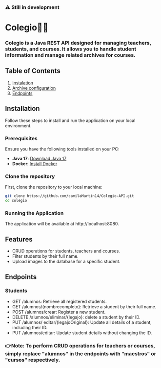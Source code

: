 ### ⚠ Still in development
# Colegio👩‍🏫

### Colegio is a Java REST API designed for managing teachers, students, and courses. It allows you to handle student information and manage related archives for courses.


## Table of Contents
1. [Instalation](#instalation)
2. [Archive configuration](#ArchiveConfiguration)
3. [Endpoints](#endpoints)

## Installation
Follow these steps to install and run the application on your local environment.

### Prerequisites
Ensure you have the following tools installed on your PC:
- **Java 17**: [Download Java 17](https://adoptium.net/)
- **Docker**: [Install Docker](https://docs.docker.com/get-docker/) 
 ### Clone the repository
 First, clone the repository to your local machine:
 ```bash
git clone https://github.com/camilaMartin14/Colegio-API.git
cd colegio
 ```

### Running the Application
The application will be available at http://localhost:8080.

## Features
- CRUD operations for students, teachers and courses.
- Filter students by their full name.
- Upload images to the database for a specific student.
## Endpoints
### Students
- GET /alumnos: Retrieve all registered students.
- GET /alumnos/{nombrecompleto}: Retrieve a student by their full name.
- POST /alumnos/crear: Register a new student.
- DELETE /alumnos/eliminar/{legajo}: delete a student by their ID.
- PUT /alumnos/ editar/{legajoOriginal}: Update all details of a student, including their ID.
- PUT /alumnos/editar: Update student details without changing the ID.

### 👉Note: To perform CRUD operations for teachers or courses, simply replace "alumnos" in the endpoints with "maestros" or "cursos" respectively.
